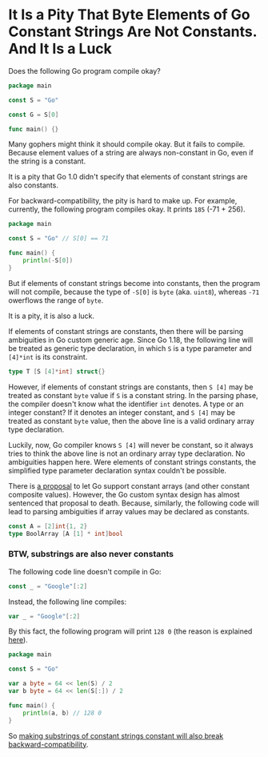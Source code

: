 
# It Is a Pity That Byte Elements of Go Constant Strings Are Not Constants. And It Is a Luck

Does the following Go program compile okay?

```Go
package main

const S = "Go"

const G = S[0]

func main() {}
```

Many gophers might think it should compile okay.
But it fails to compile.
Because element values of a string are always non-constant in Go,
even if the string is a constant.

It is a pity that Go 1.0 didn't specify that elements of constant strings are also constants.

For backward-compatibility, the pity is hard to make up.
For example, currently, the following program compiles okay.
It prints `185` (-71 + 256).

```Go
package main

const S = "Go" // S[0] == 71

func main() {
	println(-S[0])
}
```

But if elements of constant strings become into constants, then the program will not compile,
because the type of `-S[0]` is `byte` (aka. `uint8`), whereas `-71` owerflows the range of `byte`.

It is a pity, it is also a luck.

If elements of constant strings are constants, then there will be parsing ambiguities in Go custom generic age.
Since Go 1.18, the following line will be treated as generic type declaration,
in which `S` is a type parameter and `[4]*int` is its constraint.

```Go
type T [S [4]*int] struct{}
```

However, if elements of constant strings are constants,
then `S [4]` may be treated as constant `byte` value if `S` is a constant string.
In the parsing phase, the compiler doesn't know what the identifier `int` denotes.
A type or an integer constant? If it denotes an integer constant,
and `S [4]` may be treated as constant `byte` value,
then the above line is a valid ordinary array type declaration.

Luckily, now, Go compiler knows `S [4]` will never be constant,
so it always tries to think the above line is not an ordinary array type declaration.
No ambiguities happen here.
Were elements of constant strings constants, the simplified type parameter declaration syntax couldn't be possible.

There is [a proposal] to let Go support constant arrays (and other constant composite values).
However, the Go custom syntax design has almost sentenced that proposal to death.
Because, similarly, the following code will lead to parsing ambiguities
if array values may be declared as constants.

```Go
const A = [2]int{1, 2}
type BoolArray [A [1] * int]bool
```

[a proposal]: https://github.com/golang/go/issues/6386

### BTW, substrings are also never constants

The following code line doesn't compile in Go:

```Go
const _ = "Google"[:2]
```

Instead, the following line compiles:

```Go
var _ = "Google"[:2]
```

By this fact, the following program will print `128 0` (the reason is explained [here]).

```Go
package main

const S = "Go"

var a byte = 64 << len(S) / 2
var b byte = 64 << len(S[:]) / 2

func main() {
	println(a, b) // 128 0
}
```

So [making substrings of constant strings constant will also break backward-compatibility][issues#28591].

[here]: https://go101.org/quizzes/operator-3.html
[issues#28591]: https://github.com/golang/go/issues/28591#issuecomment-697357430



